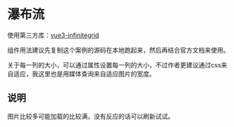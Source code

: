 # 瀑布流

使用第三方库：[vue3-infinitegrid](https://naver.github.io/egjs-infinitegrid/Guides)

组件用法建议先复制这个案例的源码在本地跑起来，然后再结合官方文档来使用。

关于每一列的大小，可以通过属性设置每一列的大小，不过作者更建议通过css来自适应，我这里也是用媒体查询来自适应图片的宽度。

## 说明

图片比较多可能加载的比较满，没有反应的话可以刷新试试。


<script setup>
import Masonry from "../../../components/frontend/vue-demo/Masonry.vue";
</script>

<Masonry />
